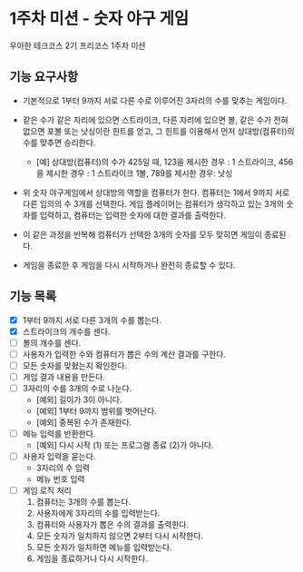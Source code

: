 # 1주차 미션 - 숫자 야구 게임
우아한 테크코스 2기 프리코스 1주차 미션

## 기능 요구사항
* 기본적으로 1부터 9까지 서로 다른 수로 이루어진 3자리의 수를 맞추는 게임이다.

* 같은 수가 같은 자리에 있으면 스트라이크, 다른 자리에 있으면 볼, 같은 수가 전혀 없으면 포볼 또는 낫싱이란 힌트를 얻고, 그 힌트를 이용해서 먼저 상대방(컴퓨터)의 수를 맞추면 승리한다.
    * [예] 상대방(컴퓨터)의 수가 425일 때, 123을 제시한 경우 : 1 스트라이크, 456을 제시한 경우 : 1 스트라이크 1볼, 789를 제시한 경우: 낫싱

* 위 숫자 야구게임에서 상대방의 역할을 컴퓨터가 한다. 컴퓨터는 1에서 9까지 서로 다른 임의의 수 3개를 선택한다. 게임 플레이어는 컴퓨터가 생각하고 있는 3개의 숫자를 입력하고, 컴퓨터는 입력한 숫자에 대한 결과를 출력한다.

* 이 같은 과정을 반복해 컴퓨터가 선택한 3개의 숫자를 모두 맞히면 게임이 종료된다.

* 게임을 종료한 후 게임을 다시 시작하거나 완전히 종료할 수 있다.


## 기능 목록
- [x] 1부터 9까지 서로 다른 3개의 수를 뽑는다.
- [x] 스트라이크의 개수를 센다.
- [ ] 볼의 개수를 센다.
- [ ] 사용자가 입력한 수와 컴퓨터가 뽑은 수의 계산 결과를 구한다.
- [ ] 모든 숫자를 맞혔는지 확인한다.
- [ ] 게임 결과 내용을 만든다.
- [ ] 3자리의 수를 3개의 수로 나눈다.
    * [예외] 길이가 3이 아니다.
    * [예외] 1부터 9까지 범위를 벗어난다.
    * [예외] 중복된 수가 존재한다.
- [ ] 메뉴 입력를 반환한다.
    * [예외] 다시 시작 (1) 또는 프로그램 종료 (2)가 아니다.
- [ ] 사용자 입력을 묻는다.
    * 3자리의 수 입력
    * 메뉴 번호 입력
- [ ] 게임 로직 처리
    1. 컴퓨터는 3개의 수를 뽑는다.
    2. 사용자에게 3자리의 수를 입력받는다.
    3. 컴퓨터와 사용자가 뽑은 수의 결과를 출력한다.
    4. 모든 숫자가 일치하지 않으면 2부터 다시 시작한다.
    5. 모든 숫자가 일치하면 메뉴를 입력받는다.
    6. 게임을 종료하거나 다시 시작한다.